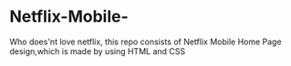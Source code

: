# Netflix-Mobile-
Who does'nt love netflix, this repo consists of Netflix Mobile Home Page design,which is made by using HTML and CSS
